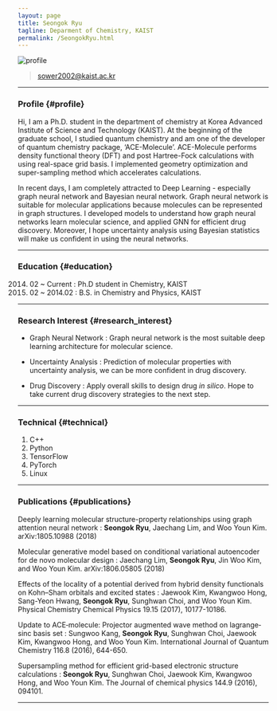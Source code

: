 ```yaml
---
layout: page
title: Seongok Ryu
tagline: Deparment of Chemistry, KAIST
permalink: /SeongokRyu.html
---
```

![profile](./profile.jpg)
> [sower2002@kaist.ac.kr](sower2002@kaist.ac.kr)  
------

### Profile {#profile}

Hi, I am a Ph.D. student in the department of chemistry at Korea Advanced Institute of Science and Technology (KAIST). At the beginning of the graduate school, I studied quantum chemistry and am one of the developer of quantum chemistry package, ‘ACE-Molecule’. ACE-Molecule performs density functional theory (DFT) and post Hartree-Fock calculations with using real-space grid basis. I implemented geometry optimization and super-sampling method which accelerates calculations.

In recent days, I am completely attracted to Deep Learning - especially graph neural network and Bayesian neural network. Graph neural network is suitable for molecular applications because molecules can be represented in graph structures. I developed models to understand how graph neural networks learn molecular science, and applied GNN for efficient drug discovery. Moreover, I hope uncertainty analysis using Bayesian statistics will make us confident in using the neural networks.

------

### Education {#education}

2014. 02 ~ Current : Ph.D student in Chemistry, KAIST
2009. 02 ~ 2014.02 : B.S. in Chemistry and Physics, KAIST

------


### Research Interest {#research_interest}

* Graph Neural Network
  : Graph neural network is the most suitable deep learning architecture for molecular science.

* Uncertainty Analysis
  : Prediction of molecular properties with uncertainty analysis, we can be more confident in drug discovery.
 
* Drug Discovery
  : Apply overall skills to design drug _in silico_. Hope to take current drug discovery strategies to the next step.

-------

### Technical {#technical}

1. C++
1. Python
1. TensorFlow
1. PyTorch
1. Linux

------

### Publications {#publications}

Deeply learning molecular structure-property relationships using graph attention neural network
: __Seongok Ryu__, Jaechang Lim, and Woo Youn Kim. arXiv:1805.10988 (2018)


Molecular generative model based on conditional variational autoencoder for de novo molecular design
: Jaechang Lim, __Seongok Ryu__, Jin Woo Kim, and Woo Youn Kim. arXiv:1806.05805 (2018)


Effects of the locality of a potential derived from hybrid density functionals on Kohn–Sham orbitals and excited states 
: Jaewook Kim, Kwangwoo Hong, Sang-Yeon Hwang, __Seongok Ryu__, Sunghwan Choi, and Woo Youn Kim. Physical Chemistry Chemical Physics 19.15 (2017), 10177-10186.


Update to ACE‐molecule: Projector augmented wave method on lagrange‐sinc basis set
: Sungwoo Kang, __Seongok Ryu__, Sunghwan Choi, Jaewook Kim, Kwangwoo Hong, and Woo Youn Kim. International Journal of Quantum Chemistry 116.8 (2016), 644-650.


Supersampling method for efficient grid-based electronic structure calculations
: __Seongok Ryu__, Sunghwan Choi, Jaewook Kim, Kwangwoo Hong, and Woo Youn Kim. The Journal of chemical physics 144.9 (2016), 094101.
 
------
